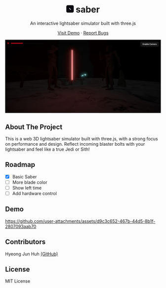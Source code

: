<p align='center'>
<h1 align='center'><img width="24" height="24" src="./.github/icon.png" />
 saber</h1>

<p align='center'>An interactive lightsaber simulator built with three.js</p>
</p>

<p align='center'>
<a href="https://saber.fleet.im/">Visit Demo</a> · <a href="https://github.com/DipokalLab/saber/issues">Report Bugs</a>
</p>

![img](./.github/screenshot.jpg)

## About The Project

This is a web 3D lightsaber simulator built with three.js, with a strong focus on performance and design. Reflect incoming blaster bolts with your lightsaber and feel like a true Jedi or Sith!

## Roadmap

- [x] Basic Saber
- [ ] More blade color
- [ ] Show left time
- [ ] Add hardware control

## Demo

https://github.com/user-attachments/assets/d9c3c652-467b-44d5-8b1f-2807093aab70

## Contributors

Hyeong Jun Huh [(GitHub)](https://github.com/DipokalLab)

## License

MIT License
